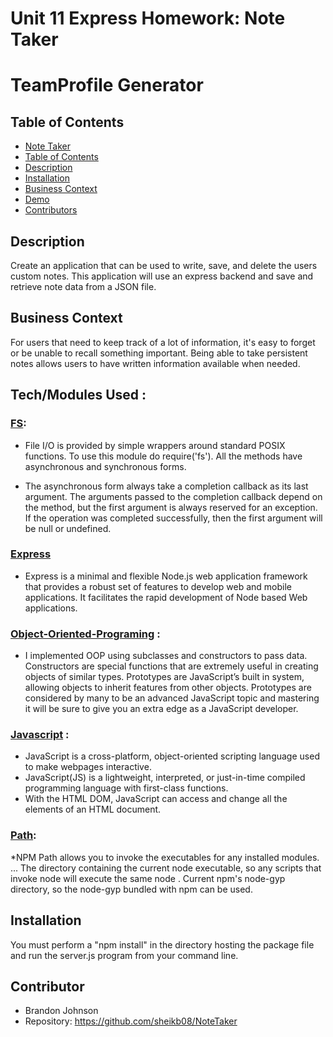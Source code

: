 # Unit 11 Express Homework: Note Taker

# TeamProfile Generator

## Table of Contents
  - [Note Taker](#note-taker)
  - [Table of Contents](#table-of-contents)
  - [Description](#description)
  - [Installation](#installation)
  - [Business Context](#business-context)
  - [Demo](#demo)
  - [Contributors](#contributors)


## Description

Create an application that can be used to write, save, and delete the users custom notes. This application will use an express backend and save and retrieve note data from a JSON file.


## Business Context

For users that need to keep track of a lot of information, it's easy to forget or be unable to recall something important. Being able to take persistent notes allows users to have written information available when needed.
## Tech/Modules Used :

### [FS](https://nodejs.dev/learn/the-nodejs-fs-module):
* File I/O is provided by simple wrappers around standard POSIX functions. To use this module do require('fs'). All the methods have asynchronous and synchronous forms.

* The asynchronous form always take a completion callback as its last argument. The arguments passed to the completion callback depend on the method, but the first argument is always reserved for an exception. If the operation was completed successfully, then the first argument will be null or undefined.

### [Express](https://www.npmjs.com/package/expres)
* Express is a minimal and flexible Node.js web application framework that provides a robust set of features to develop web and mobile applications. It facilitates the rapid development of Node based Web applications.


### [Object-Oriented-Programing](https://developer.mozilla.org/en-US/docs/Learn/JavaScript/Objects/Object-oriented_JS#Object-oriented_programming_%E2%80%94_the_basics) : 
* I implemented OOP using subclasses and constructors to pass data. Constructors are special functions that are extremely useful in creating objects of similar types. Prototypes are JavaScript’s built in system, allowing objects to inherit features from other objects. Prototypes are considered by many to be an advanced JavaScript topic and mastering it will be sure to give you an extra edge as a JavaScript developer.

### [Javascript](https://developer.mozilla.org/en-US/docs/Web/JavaScript) : 
* JavaScript is a cross-platform, object-oriented scripting language used to make webpages interactive.
* JavaScript(JS) is a lightweight, interpreted, or just-in-time compiled programming language with first-class functions. 
* With the HTML DOM, JavaScript can access and change all the elements of an HTML document.

### [Path](https://www.npmjs.com/package/path):
*NPM Path allows you to invoke the executables for any installed modules. ... The directory containing the current node executable, so any scripts that invoke node will execute the same node . Current npm's node-gyp directory, so the node-gyp bundled with npm can be used.

## Installation 
You must perform a "npm install" in the directory hosting the package file and run the server.js program from your command line.

## Contributor
* Brandon Johnson
* Repository: https://github.com/sheikb08/NoteTaker

